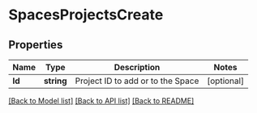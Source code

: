# SpacesProjectsCreate

## Properties

Name | Type | Description | Notes
------------ | ------------- | ------------- | -------------
**Id** | **string** | Project ID to add or to the Space | [optional] 

[[Back to Model list]](../README.md#documentation-for-models) [[Back to API list]](../README.md#documentation-for-api-endpoints) [[Back to README]](../README.md)


